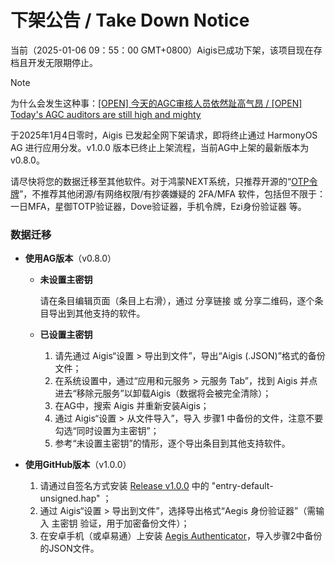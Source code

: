 # 下架公告 / Take Down Notice

当前（2025-01-06 09：55：00 GMT+0800）Aigis已成功下架，该项目现在存档且开发无限期停止。

> [!NOTE]
>
> 为什么会发生这种事：[[OPEN] 今天的AGC审核人员依然趾高气昂 / [OPEN] Today's AGC auditors are still high and mighty](https://github.com/iamhyc/Aigis/issues/30)

于2025年1月4日零时，Aigis 已发起全网下架请求，即将终止通过 HarmonyOS AG 进行应用分发。v1.0.0 版本已终止上架流程，当前AG中上架的最新版本为 v0.8.0。

请尽快将您的数据迁移至其他软件。对于鸿蒙NEXT系统，只推荐开源的“[OTP令牌](https://github.com/SolidFaker/ohtotptoken)”，不推荐其他闭源/有网络权限/有抄袭嫌疑的 2FA/MFA 软件，包括但不限于：一日MFA，星御TOTP验证器，Dove验证器，手机令牌，Ezi身份验证器 等。

### 数据迁移

- **使用AG版本**（v0.8.0）

  - **未设置主密钥**

    请在条目编辑页面（条目上右滑），通过 分享链接 或 分享二维码，逐个条目导出到其他支持的软件。

  - **已设置主密钥**

    1. 请先通过 Aigis“设置 > 导出到文件”，导出“Aigis (.JSON)”格式的备份文件；
    2. 在系统设置中，通过“应用和元服务 > 元服务 Tab”，找到 Aigis 并点进去“移除元服务”以卸载Aigis（数据将会被完全清除）；
    3. 在AG中，搜索 Aigis 并重新安装Aigis；
    4. 通过 Aigis“设置 > 从文件导入”，导入 步骤1 中备份的文件，注意不要勾选“同时设置为主密钥”；
    5. 参考“未设置主密钥”的情形，逐个导出条目到其他支持软件。

- **使用GitHub版本**（v1.0.0）

  1. 请通过自签名方式安装 [Release v1.0.0](https://github.com/iamhyc/Aigis/releases) 中的 "entry-default-unsigned.hap" ；
  2. 通过 Aigis“设置 > 导出到文件”，选择导出格式“Aegis 身份验证器”（需输入 主密钥 验证，用于加密备份文件）；
  3. 在安卓手机（或卓易通）上安装 [Aegis Authenticator](https://github.com/beemdevelopment/Aegis)，导入步骤2中备份的JSON文件。

